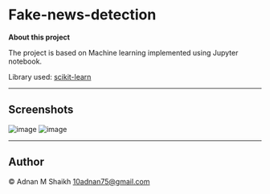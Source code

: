 # Fake-news-detection

**About this project**

The project is based on Machine learning implemented using Jupyter notebook. 

Library used: [scikit-learn](https://scikit-learn.org/stable/)

---

## Screenshots

![image](https://user-images.githubusercontent.com/52044177/124660377-bfa23600-dec3-11eb-9823-3807cdc08521.png)
![image](https://user-images.githubusercontent.com/52044177/124660890-71416700-dec4-11eb-9515-4db10045f069.png)

---

## Author

© Adnan M Shaikh <10adnan75@gmail.com>

